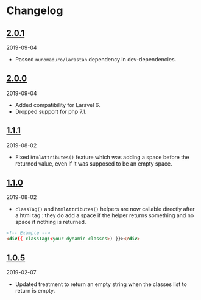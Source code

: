# Changelog

## [2.0.1](https://github.com/Okipa/laravel-html-helper/releases/tag/2.0.1)
2019-09-04
- Passed `nunomaduro/larastan` dependency in dev-dependencies.

## [2.0.0](https://github.com/Okipa/laravel-html-helper/releases/tag/2.0.0)
2019-09-04
- Added compatibility for Laravel 6.
- Dropped support for php 7.1.

## [1.1.1](https://github.com/Okipa/laravel-html-helper/releases/tag/1.1.1)
2019-08-02
- Fixed `htmlAttributes()` feature which was adding a space before the returned value, even if it was supposed to be an empty space.

## [1.1.0](https://github.com/Okipa/laravel-html-helper/releases/tag/1.1.0)
2019-08-02
- `classTag()` and `htmlAttributes()` helpers are now callable directly after a html tag : they do add a space if the helper returns something and no space if nothing is returned.
```html
<!-- Example -->
<div{{ classTag(<your dynamic classes>) }}></div>
```

## [1.0.5](https://github.com/Okipa/laravel-html-helper/releases/tag/1.0.5)
2019-02-07
- Updated treatment to return an empty string when the classes list to return is empty.
